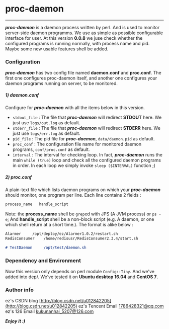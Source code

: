 # proc-daemon
---

***proc-daemon*** is a daemon process written by perl. And is used to monitor server-side daemon programms. We use as simple as possible configurable interface for user. At this version **0.0.8** we juse check whether the configured programs is running normally, with process name and pid. Maybe some new usable features shell be added.

### Configuration
***proc-daemon*** has two config file named **daemon.conf** and **proc.conf**. The first one configures proc-daemon itself, and another one configures your daemon programs running on server, to be monitored. 

##### 1) daemon.conf
Configure for ***proc-daemon*** with all the items below in this version.
* ```stdout_file``` : The file that ***proc-daemon*** will redirect __STDOUT__ here. We just use `logs/out.log` as default.
* ```stderr_file``` : The file that ***proc-daemon*** will redirect __STDERR__ here. We just use `logs/err.log` as default.
* ```pid_file``` : The pid file for ***proc-daemon***, `data/daemon.pid` as default.
* ```proc_conf``` : The configuration file name for monitored daemon programs, `conf/proc.conf` as default.
* ```interval``` : The interval for checking loop. In fact, ***proc-daemon*** runs the main ``while (true)`` loop and check all the configured daemon programs in order. In each loop we simply invoke ``sleep ($INTERVAL)`` function ;)

##### 2) proc.conf
A plain-text file which lists daemon programs on which your ***proc-daemon*** should monitor, one program per line. Each line contains 2 fields :
```markdown
process_name   handle_script
```
Note: the __process_name__ shell be `grep`ed with JPS (A JVM process) or `ps -e`; And __handle_script__ shell be a non-block script (e.g. A daemon, or one which shell return at a short time.). The format is alike below :
```markdown
Alarmer     /opt/deploy/ez/Alarmer1.0.2/restart.sh
RedisConsumer    /home/redisusr/RedisConsumer2.3.4/start.sh

# TestDaemon     /opt/test/daemon.sh
```
### Dependency and Environment
Now this version only depends on perl module `Config::Tiny`. And we've added into dep/. 
We've tested it on **Ubuntu desktop 16.04** and **CentOS 7**.

### Author info
ez's CSDN blog [http://blog.csdn.net/u012842205](http://blog.csdn.net/u012842205)
ez's Tencent Email [1786428321@qq.com](1786428321@qq.com)
ez's 126 Email [kukunanhai_5207@126.com](kukunanhai_5207@126.com)

***Enjoy it :)***

